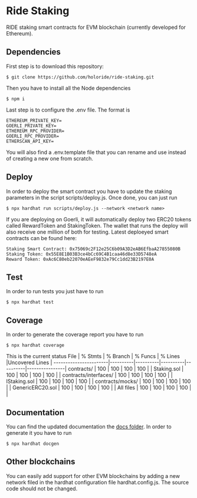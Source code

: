 # Ride Staking
RIDE staking smart contracts for EVM blockchain (currently developed for Ethereum).

## Dependencies
First step is to download this repository:
```
$ git clone https://github.com/holoride/ride-staking.git
```
Then you have to install all the Node dependencies
```
$ npm i
```
Last step is to configure the .env file. The format is
```
ETHEREUM_PRIVATE_KEY=
GOERLI_PRIVATE_KEY=
ETHEREUM_RPC_PROVIDER=
GOERLI_RPC_PROVIDER=
ETHERSCAN_API_KEY=
```
You will also find a .env.template file that you can rename and use instead of creating a new one from scratch.

## Deploy
In order to deploy the smart contract you have to update the staking parameters in the script scripts/deploy.js. 
Once done, you can just run
```
$ npx hardhat run scripts/deploy.js --network <network name>
```
If you are deploying on Goerli, it will automatically deploy two ERC20 tokens called RewardToken and StakingToken. The wallet that runs the deploy will also receive one million of both for testing.
Latest deploeyed smart contracts can be found here:
```
Staking Smart Contract: 0x75069c2F12e25C6b09A3D2eAB6EfbaA27855080B
Staking Token: 0x55E8E1B03B3ce4bCc69C4B1caa46d8e33D5748eA
Reward Token: 0xAc6C80eb22070eAEeF9832e79Cc1dd23B2197E0A
```

## Test
In order to run tests you just have to run
```
$ npx hardhat test
```

## Coverage
In order to generate the coverage report you have to run
```
$ npx hardhat coverage
```

This is the current status
File                   |  % Stmts | % Branch |  % Funcs |  % Lines |Uncovered Lines |
-----------------------|----------|----------|----------|----------|----------------|
 contracts/            |      100 |      100 |      100 |      100 |                |
  Staking.sol          |      100 |      100 |      100 |      100 |                |
 contracts/interfaces/ |      100 |      100 |      100 |      100 |                |
  IStaking.sol         |      100 |      100 |      100 |      100 |                |
 contracts/mocks/      |      100 |      100 |      100 |      100 |                |
  GenericERC20.sol     |      100 |      100 |      100 |      100 |                |
All files              |      100 |      100 |      100 |      100 |                |

## Documentation
You can find the updated documentation the [docs folder](./docs/Staking.md). In order to generate it you have to run
```
$ npx hardhat docgen
```

## Other blockchains
You can easily add support for other EVM blockchains by adding a new network filed in the hardhat configuration file hardhat.config.js. The source code should not be changed.